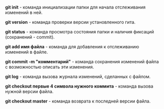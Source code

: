 **git init** - команда инициализации папки для начала отслеживания изменений в ней.

**git version** - команда проверки версии установленного гита.

**git status** -  команда просмотра состояния папки и наличия фиксаций (сохранений - commit).

**git add имя файла** - команда для добавления к отслеживанию изменений в файле.

**git commit -m "комментарий"** - команда сохранения изменений файла с возможностью описать эти изменения.

**git log** - команда вызова журнала изменений, сделанных с файлом.

**git checkout первые 4 символа нужного коммита** - команда вызова нужной версии файла.

**git checkout master** - команда возврата к последней версии файла.

